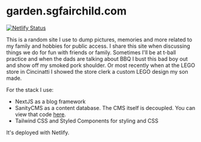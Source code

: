 # garden.sgfairchild.com

[![Netlify Status](https://api.netlify.com/api/v1/badges/47c98e47-8219-4483-9da8-cd3b96f8c219/deploy-status)](https://app.netlify.com/sites/sgfairchild/deploys)

This is a random site I use to dump pictures, memories and more related to my family and hobbies for public access. I share this site when discussing things we do for fun with friends or family. Sometimes I'll be at t-ball practice and when the dads are talking about BBQ I bust this bad boy out and show off my smoked pork shoulder. Or most recently when at the LEGO store in Cincinatti I showed the store clerk a custom LEGO design my son made. 

For the stack I use:
- NextJS as a blog framework
- SanityCMS as a content database. The CMS itself is decoupled. You can view that code [here](https://github.com/stephenfairchild/sgfairchild.com-CMS).
- Tailwind CSS and Styled Components for styling and CSS

It's deployed with Netlify.
